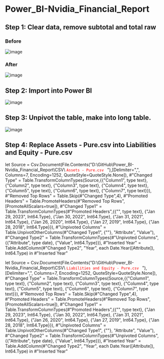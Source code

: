 # Power_BI-Nvidia_Financial_Report
 
## Step 1: Clear data, remove subtotal and total raw
### Before
![image](https://github.com/e19931107/Power_BI-Nvidia_Financial_Report/assets/50692450/934d1aab-35dc-4a79-9087-9bc4973ea390)
### After
![image](https://github.com/e19931107/Power_BI-Nvidia_Financial_Report/assets/50692450/8bbd2c76-6678-48f1-b718-25e373995f44)

## Step 2: Import into Power BI
![image](https://github.com/e19931107/Power_BI-Nvidia_Financial_Report/assets/50692450/7c378a69-2756-4a0b-920a-8ba7d6c650eb)

## Step 3: Unpivot the table, make into long table.
![image](https://github.com/e19931107/Power_BI-Nvidia_Financial_Report/assets/50692450/10b17365-bb7d-487d-8eca-c7a58c39b7f9)

## Step 4: Replace Assets - Pure.csv into Liabilities and Equity - Pure.csv
let
    Source = Csv.Document(File.Contents("D:\GitHub\Power_BI-Nvidia_Financial_Report\CSV\ <code style="color : red">Assets - Pure.csv </code> "),[Delimiter=",", Columns=7, Encoding=1252, QuoteStyle=QuoteStyle.None]),
    #"Changed Type" = Table.TransformColumnTypes(Source,{{"Column1", type text}, {"Column2", type text}, {"Column3", type text}, {"Column4", type text}, {"Column5", type text}, {"Column6", type text}, {"Column7", type text}}),
    #"Removed Top Rows" = Table.Skip(#"Changed Type",4),
    #"Promoted Headers" = Table.PromoteHeaders(#"Removed Top Rows", [PromoteAllScalars=true]),
    #"Changed Type1" = Table.TransformColumnTypes(#"Promoted Headers",{{"", type text}, {"Jan 29, 2023", Int64.Type}, {"Jan 30, 2022", Int64.Type}, {"Jan 31, 2021", Int64.Type}, {"Jan 26, 2020", Int64.Type}, {"Jan 27, 2019", Int64.Type}, {"Jan 28, 2018", Int64.Type}}),
    #"Unpivoted Columns" = Table.UnpivotOtherColumns(#"Changed Type1", {""}, "Attribute", "Value"),
    #"Changed Type2" = Table.TransformColumnTypes(#"Unpivoted Columns",{{"Attribute", type date}, {"Value", Int64.Type}}),
    #"Inserted Year" = Table.AddColumn(#"Changed Type2", "Year", each Date.Year([Attribute]), Int64.Type)
in
    #"Inserted Year"


let
    Source = Csv.Document(File.Contents("D:\GitHub\Power_BI-Nvidia_Financial_Report\CSV\ <code style="color : red">Liabilities and Equity - Pure.csv </code> "),[Delimiter=",", Columns=7, Encoding=1252, QuoteStyle=QuoteStyle.None]),
    #"Changed Type" = Table.TransformColumnTypes(Source,{{"Column1", type text}, {"Column2", type text}, {"Column3", type text}, {"Column4", type text}, {"Column5", type text}, {"Column6", type text}, {"Column7", type text}}),
    #"Removed Top Rows" = Table.Skip(#"Changed Type",4),
    #"Promoted Headers" = Table.PromoteHeaders(#"Removed Top Rows", [PromoteAllScalars=true]),
    #"Changed Type1" = Table.TransformColumnTypes(#"Promoted Headers",{{"", type text}, {"Jan 29, 2023", Int64.Type}, {"Jan 30, 2022", Int64.Type}, {"Jan 31, 2021", Int64.Type}, {"Jan 26, 2020", Int64.Type}, {"Jan 27, 2019", Int64.Type}, {"Jan 28, 2018", Int64.Type}}),
    #"Unpivoted Columns" = Table.UnpivotOtherColumns(#"Changed Type1", {""}, "Attribute", "Value"),
    #"Changed Type2" = Table.TransformColumnTypes(#"Unpivoted Columns",{{"Attribute", type date}, {"Value", Int64.Type}}),
    #"Inserted Year" = Table.AddColumn(#"Changed Type2", "Year", each Date.Year([Attribute]), Int64.Type)
in
    #"Inserted Year"


